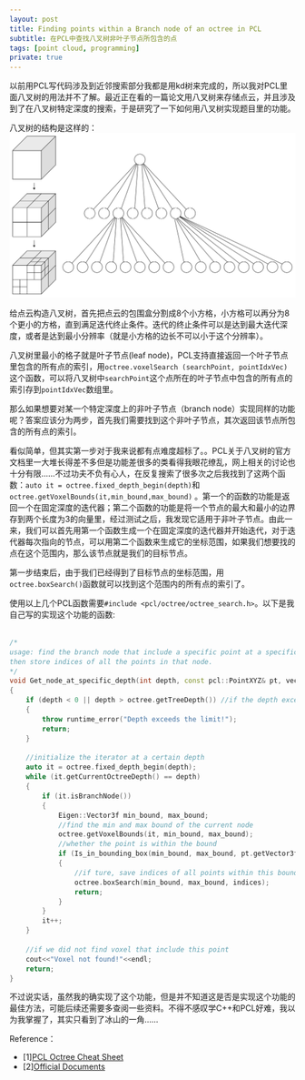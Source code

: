 ```yaml
---
layout: post
title: Finding points within a Branch node of an octree in PCL
subtitle: 在PCL中查找八叉树非叶子节点所包含的点
tags: [point cloud, programming]
private: true
---
```


以前用PCL写代码涉及到近邻搜索部分我都是用kd树来完成的，所以我对PCL里面八叉树的用法并不了解。最近正在看的一篇论文用八叉树来存储点云，并且涉及到了在八叉树特定深度的搜索，于是研究了一下如何用八叉树实现题目里的功能。

八叉树的结构是这样的：
<br>
![](../assets/octree.png)
<br>

给点云构造八叉树，首先把点云的包围盒分割成8个小方格，小方格可以再分为8个更小的方格，直到满足迭代终止条件。迭代的终止条件可以是达到最大迭代深度，或者是达到最小分辨率（就是小方格的边长不可以小于这个分辨率）。

八叉树里最小的格子就是叶子节点(leaf node)，PCL支持直接返回一个叶子节点里包含的所有点的索引，用`octree.voxelSearch (searchPoint, pointIdxVec)`这个函数，可以将八叉树中`searchPoint`这个点所在的叶子节点中包含的所有点的索引存到`pointIdxVec`数组里。

那么如果想要对某一个特定深度上的非叶子节点（branch node）实现同样的功能呢？答案应该分为两步，首先我们需要找到这个非叶子节点，其次返回该节点所包含的所有点的索引。

看似简单，但其实第一步对于我来说都有点难度超标了。。PCL关于八叉树的官方文档里一大堆长得差不多但是功能差很多的类看得我眼花缭乱，网上相关的讨论也十分有限……不过功夫不负有心人，在反复搜索了很多次之后我找到了这两个函数：`auto it = octree.fixed_depth_begin(depth)`和`octree.getVoxelBounds(it,min_bound,max_bound)` 。第一个的函数的功能是返回一个在固定深度的迭代器；第二个函数的功能是将一个节点的最大和最小的边界存到两个长度为3的向量里，经过测试之后，我发现它适用于非叶子节点。由此一来，我们可以首先用第一个函数生成一个在固定深度的迭代器并开始迭代，对于迭代器每次指向的节点，可以用第二个函数来生成它的坐标范围，如果我们想要找的点在这个范围内，那么该节点就是我们的目标节点。

第一步结束后，由于我们已经得到了目标节点的坐标范围，用`octree.boxSearch()`函数就可以找到这个范围内的所有点的索引了。

使用以上几个PCL函数需要`#include <pcl/octree/octree_search.h>`。以下是我自己写的实现这个功能的函数:

```cpp

/*
usage: find the branch node that include a specific point at a specific depth, 
then store indices of all the points in that node.
*/
void Get_node_at_specific_depth(int depth, const pcl::PointXYZ& pt, vector<int>& indices)
{
	if (depth < 0 || depth > octree.getTreeDepth()) //if the depth exceed the limit
	{
		throw runtime_error("Depth exceeds the limit!");
		return;
	}
	
	//initialize the iterator at a certain depth
	auto it = octree.fixed_depth_begin(depth);
	while (it.getCurrentOctreeDepth() == depth)
	{
		if (it.isBranchNode()) 
		{
			Eigen::Vector3f min_bound, max_bound;
			//find the min and max bound of the current node
			octree.getVoxelBounds(it, min_bound, max_bound);
			//whether the point is within the bound
			if (Is_in_bounding_box(min_bound, max_bound, pt.getVector3fMap()))
			{
				//if ture, save indices of all points within this bound
				octree.boxSearch(min_bound, max_bound, indices);
				return;
			}
		}
		it++;
	}

	//if we did not find voxel that include this point
	cout<<"Voxel not found!"<<endl;
	return;
}

```
不过说实话，虽然我的确实现了这个功能，但是并不知道这是否是实现这个功能的最佳方法，可能后续还需要多查阅一些资料。不得不感叹学C++和PCL好难，我以为我掌握了，其实只看到了冰山的一角……

Reference：
- [1][PCL Octree Cheat Sheet](https://www.ridgesolutions.ie/index.php/2019/02/14/pcl-octree-cheat-sheet/)
- [2][Official Documents](https://pointclouds.org/documentation/group__octree.html)
